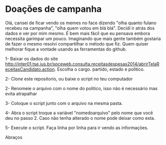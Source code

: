 # Doações de campanha #

Olá, cansei de ficar vendo os memes no face dizendo "olha quanto fulano recebeu na campanha", "olha quem votou em blá blá". Decidi ir atrás dos dados e ver por mim mesmo. É bem mais fácil que eu pensava embora necessita garimpar um pouco. Imaginando que mais gente também gostaria de fazer o mesmo resolvi compartilhar o método que fiz. Quem quiser melhorar fique a vontade usando as ferramentas do github.

1- Baixar os dados do site  http://inter01.tse.jus.br/spceweb.consulta.receitasdespesas2014/abrirTelaReceitasCandidato.action. Escolha o cargo. partido, estado e politico.

2- Clone este repositorio, ou baixe o script no teu computador

2- Renomeie o arquivo com o nome do politico, isso não é necessário mas evita atrapalhar

3- Coloque o script junto com o arquivo na mesma pasta.

4- Abra o script troque a variável "nomedoarquivo" pelo nome que você deu no passo 2. Caso não tenha alterado o nome pode deixar como esta.

5- Execute o script. Faça linha por linha para ir vendo as informações.

Abraços


